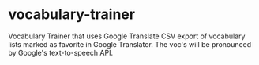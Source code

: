 # vocabulary-trainer
Vocabulary Trainer that uses Google Translate CSV export of vocabulary lists marked as favorite in Google Translator. The voc's will be pronounced by Google's text-to-speech API.
